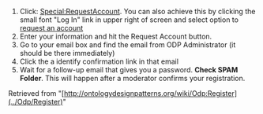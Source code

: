 1. Click: [Special:RequestAccount](http://ontologydesignpatterns.org/wiki/Special:RequestAccount "Special:RequestAccount"). You can also achieve this by clicking the small font "Log In" link in upper right of screen and select option to [request an account](http://ontologydesignpatterns.org/wiki/Special:RequestAccount "Special:RequestAccount")
2. Enter your information and hit the Request Account button.
3. Go to your email box and find the email from ODP Administrator (it should be there immediately)
4. Click the a identify confirmation link in that email
5. Wait for a follow-up email that gives you a password. __Check SPAM Folder__. This will happen after a moderator confirms your registration.




Retrieved from "[http://ontologydesignpatterns.org/wiki/Odp:Register](../Odp/Register)"